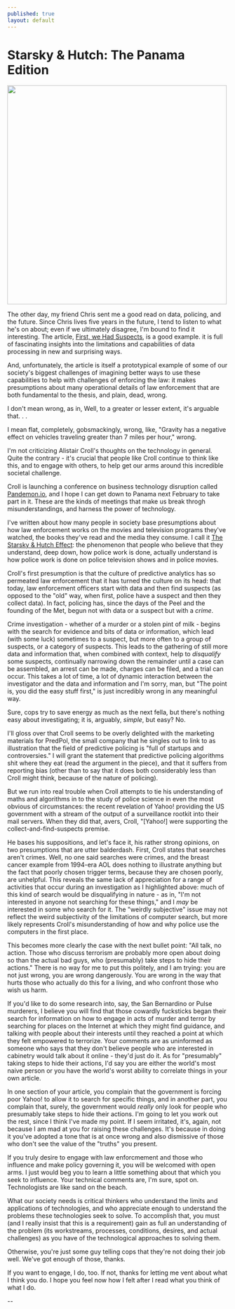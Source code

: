 ```yaml
---
published: true
layout: default
---
```

<h1>Starsky & Hutch: The Panama Edition</h1>
<p><img class="right" width="500px" src="https://nselby.github.io/assets/img/data_for_starsky.png" /></p>

The other day, my friend Chris sent me a good read on data, policing, and the future. Since Chris lives five years in the future, I tend to listen to what he's on about; even if we ultimately disagree, I'm bound to find it interesting. The article, <a href="https://medium.com/@acroll/first-we-had-suspects-40ebdb4d5fd#.9m7wyxxhf" target="_blank">First, we Had Suspects</a>, is a good example. it is full of fascinating insights into the limitations and capabilities of data processing in new and surprising ways. 

And, unfortunately, the article is itself a prototypical example of some of our society's biggest challenges of imagining better ways to use these capabilities to help with challenges of enforcing the law: it makes presumptions about many operational details of law enforcement that are both fundamental to the thesis, and plain, dead, wrong. 

I don't mean wrong, as in, Well, to a greater or lesser extent, it's arguable that. . . 

I mean flat, completely, gobsmackingly, wrong, like, "Gravity has a negative effect on vehicles traveling greater than 7 miles per hour," wrong. 

I'm not criticizing Alistair Croll's thoughts on the technology in general. Quite the contrary - it's crucial that people like Croll continue to think like this, and to engage with others, to help get our arms around this incredible societal challenge. 

Croll is launching a conference on business technology disruption called <a href="https://pandemon.io" target="_blank">Pandemon.io</a>, and I hope I can get down to Panama next February to take part in it. These are the kinds of meetings that make us break throgh misunderstandings, and harness the power of technology. 

I've written about how many people in society base presumptions about how law enforcement works on the movies and television programs they've watched, the books they've read and the media they consume. I call it <a href="https://nselby.github.io/Are-You-Certain/" target="_blank">The Starsky & Hutch Effect</a>: the phenomenon that people who believe that they understand, deep down, how police work is done, actually understand is how police work is done on police television shows and in police movies.

Croll's first presumption is that the culture of predictive analytics has so permeated law enforcement that it has turned the culture on its head: that today, law enforcement officers start with data and then find suspects (as opposed to the "old" way, when first, police have a suspect and then they collect data). In fact, policing has, since the days of the Peel and the founding of the Met, begun not with data or a suspect but with a <em>crime</em>. 

Crime investigation - whether of a murder or a stolen pint of milk - begins with the search for evidence and bits of data or information, which lead (with some luck) sometimes to a suspect, but more often to a group of suspects, or a category of suspects. This leads to the gathering of still more data and information that, when combined with context, help to <em>disqualify</em> some suspects, continually narrowing down the remainder until a case can be assembled, an arrest can be made, charges can be filed, and a trial can occur. This takes a lot of time, a lot of dynamic interaction between the investigator and the data and information and I'm sorry, man, but "The point is, you did the easy stuff first," is just incredibly wrong in any meaningful way.

Sure, cops try to save energy as much as the next fella, but there's nothing easy about investigating; it is, arguably, <em>simple</em>, but easy? No.



I'll gloss over that Croll seems to be overly delighted with the marketing materials for PredPol, the small company that he singles out to link to as illustration that the field of predictive policing is "full of startups and controversies." I will grant the statement that predictive policing algorithms shit where they eat (read the argument in the piece), and that it suffers from reporting bias (other than to say that it does both considerably less than Croll might think, because of the nature of policing). 

But we run into real trouble when Croll attempts to tie his understanding of maths and algorithms in to the study of police science in even the most obvious of circumstances: the recent revelation of Yahoo! providing the US government with a stream of the output of a surveillance rootkit into their mail servers.  When they did that, avers, Croll, "[Yahoo!] were supporting the collect-and-find-suspects premise. 

He bases his suppositions, and let's face it, his rather strong opinions, on two presumptions that are utter balderdash.  First, Croll states that searches aren't crimes. Well, no one said searches were crimes, and the breast cancer example from 1994-era AOL does nothing to illustrate anything but the fact that poorly chosen trigger terms, because they are chosen poorly, are unhelpful. This reveals the same lack of appreciation for a range of activities that occur during an investigation as I highlighted above: much of this kind of search would be disqualifying in nature - as in, "I'm not interested in anyone not searching for these things," and I <em>may</em> be interested in some who search for it. The "weirdly subjective" issue may not reflect the weird subjectivity of the limitations of computer search, but more likely represents Croll's misunderstanding of how and why police use the computers in the first place. 

This becomes more clearly the case with the next bullet point: "All talk, no action. Those who discuss terrorism are probably more open about doing so than the actual bad guys, who (presumably) take steps to hide their actions." There is no way for me to put this politely, and I am trying: you are not just wrong, you are wrong dangerously. You are wrong in the way that hurts those who actually do this for a living, and who confront those who wish us harm. 

If you'd like to do some research into, say, the San Bernardino or Pulse murderers, I believe you will find that those cowardly fucksticks began their search for information on how to engage in acts of murder and terror by searching for places on the Internet at which they might find guidance, and talking with people about their interests until they reached a point at which they felt empowered to terrorize. Your comments are as uninformed as someone who says that they don't believe people who are interested in cabinetry would talk about it online - they'd just do it. As for "presumably" taking steps to hide their actions, I'd say you are either the world's most naive person or you have the world's worst ability to correlate things in your own article.

In one section of your article, you complain that the government is forcing poor Yahoo! to allow it to search for specific things, and in another part, you complain that, surely, the government would <em>really</em> only look for people who presumably take steps to hide their actions. I'm going to let you work out the rest, since I think I've made my point. If I seem irritated, it's, again, not because I am mad at you for raising these challenges. It's because in doing it you've adopted a tone that is at once wrong and also dismissive of those who don't see the value of the "truths" you present. 

If you truly desire to engage with law enforcmement and those who influence and make policy governing it, you will be welcomed with open arms. I just would beg you to learn a little something about that which you seek to influence. Your technical comments are, I'm sure, spot on. Technologists are like sand on the beach. 

What our society needs is critical thinkers who understand the limits and applications of technologies, and who appreciate enough to understand the problems these technologies seek to solve. To accomplish that, you must (and I really insist that this is a requirement) gain as full an understanding of the problem (its workstreams, processes, conditions, desires, and actual challenges) as you have of the technological approaches to solving them. 

Otherwise, you're just some guy telling cops that they're not doing their job well. We've got enough of those, thanks. 

If you want to engage, I do, too. If not, thanks for letting me vent about what I think you do. I hope you feel now how I felt after I read what you think of what I do. 

--













